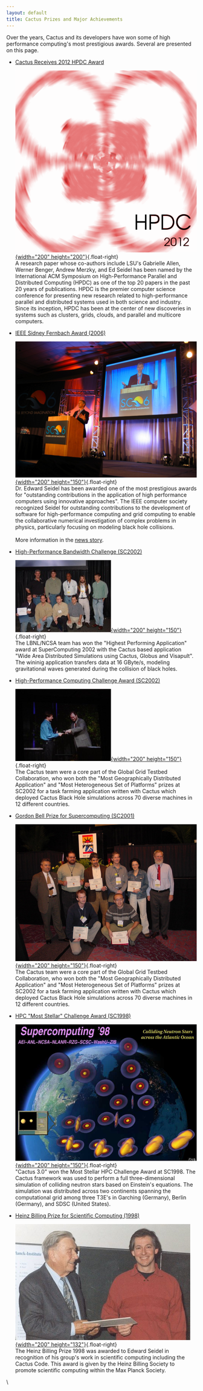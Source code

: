 ```yaml
---
layout: default
title: Cactus Prizes and Major Achievements
---
```

Over the years, Cactus and its developers have won some of high
performance computing\'s most prestigious awards. Several are presented
on this page.

-   [Cactus Receives 2012 HPDC
    Award](http://www.cct.lsu.edu/news/lsu-cct-receives-top-paper-award-hpdc)
    <div>

    [![](hpdc-red.png){width="200"
    height="200"}](hpdc-red.png){.float-right}\
    A research paper whose co-authors include LSU\'s Gabrielle Allen,
    Werner Benger, Andrew Merzky, and Ed Seidel has been named by the
    International ACM Symposium on High-Performance Parallel and
    Distributed Computing (HPDC) as one of the top 20 papers in the past
    20 years of publications. HPDC is the premier computer science
    conference for presenting new research related to high-performance
    parallel and distributed systems used in both science and industry.
    Since its inception, HPDC has been at the center of new discoveries
    in systems such as clusters, grids, clouds, and parallel and
    multicore computers.

    </div>

-   [IEEE Sidney Fernbach
    Award (2006)](http://awards.computer.org/ana/award/viewPastRecipients.action?id=16)
    <div>

    [![](EdSeidelSC06.jpg){width="200"
    height="150"}](EdSeidelSC06.jpg){.float-right}\
    Dr. Edward Seidel has been awarded one of the most prestigious
    awards for \"outstanding contributions in the application of high
    performance computers using innovative approaches\". The IEEE
    computer society recognized Seidel for outstanding contributions to
    the development of software for high-performance computing and grid
    computing to enable the collaborative numerical investigation of
    complex problems in physics, particularly focusing on modeling black
    hole collisions.\
    \
    More information in the [news story](/media/news/SidneyFernbach06/).

    </div>

-   [High-Performance Bandwidth Challenge
    (SC2002)](http://www.sc-conference.org/sc2002/infra_band.html)
    <div>

    [![](HPBandwidth.jpg){width="200"
    height="150"}](HPBandwidth.jpg){.float-right}\
    The LBNL/NCSA team has won the \"Highest Performing Application\"
    award at SuperComputing 2002 with the Cactus based application "Wide
    Area Distributed Simulations using Cactus, Globus and Visapult". The
    wininig application transfers data at 16 GByte/s, modeling
    gravitational waves generated during the collision of black holes.

    </div>

-   [High-Performance Computing Challenge Award
    (SC2002)](http://www.sc-conference.org/sc2002/infra_band.html)
    <div>

    [![](HPC02ChallengeAwards.jpg){width="200"
    height="150"}](HPC02ChallengeAwards.jpg){.float-right}\
    The Cactus team were a core part of the Global Grid Testbed
    Collaboration, who won both the \"Most Geographically Distributed
    Application\" and \"Most Heterogeneous Set of Platforms\" prizes at
    SC2002 for a task farming application written with Cactus which
    deployed Cactus Black Hole simulations across 70 diverse machines in
    12 different countries.

    </div>

-   [Gordon Bell Prize for Supercomputing
    (SC2001)](http://www.sc2001.org/PR-20011115.shtml)
    <div>

    [![](01.11.15-GordonBell-003.jpg){width="200"
    height="150"}](01.11.15-GordonBell-003.jpg){.float-right}\
    The Cactus team were a core part of the Global Grid Testbed
    Collaboration, who won both the \"Most Geographically Distributed
    Application\" and \"Most Heterogeneous Set of Platforms\" prizes at
    SC2002 for a task farming application written with Cactus which
    deployed Cactus Black Hole simulations across 70 diverse machines in
    12 different countries.

    </div>

-   [HPC "Most Stellar" Challenge Award
    (SC1998)](http://jean-luc.aei.mpg.de/Projects/SC98/)
    <div>

    [![](SC98_StellarAward.jpg){width="200"
    height="150"}](SC98_StellarAward.jpg){.float-right}\
    \"Cactus 3.0\" won the Most Stellar HPC Challenge Award at SC1998.
    The Cactus framework was used to perform a full three-dimensional
    simulation of colliding neutron stars based on Einstein\'s
    equations. The simulation was distributed across two continents
    spanning the computational grid among three T3E\'s in Garching
    (Germany), Berlin (Germany), and SDSC (United States).

    </div>

-   [Heinz Billing Prize for Scientific
    Computing (1998)](http://www.billingpreis.mpg.de/)
    <div>

    [![](hbp98.jpg){width="200" height="132"}](hbp98.jpg){.float-right}\
    The Heinz Billing Prize 1998 was awarded to Edward Seidel in
    recognition of his group\'s work in scientific computing including
    the Cactus Code. This award is given by the Heinz Billing Society to
    promote scientific computing within the Max Planck Society.

    </div>

\
